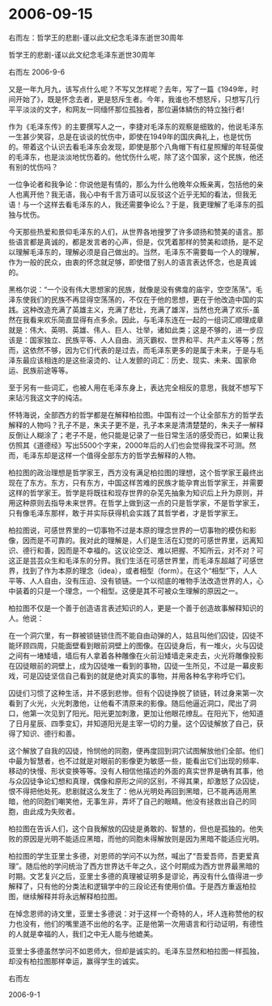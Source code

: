 # 2006-09-15

右而左：哲学王的悲剧-谨以此文纪念毛泽东逝世30周年

哲学王的悲剧-谨以此文纪念毛泽东逝世30周年

右而左 2006-9-6

又是一年九月九，该写点什么呢？不写又怎样呢？去年，写了一篇《1949年，时间开始了》，既是怀念去者，更是怒斥生者。今年，我谁也不想怒斥，只想写几行平平淡淡的文字，和网友一同缅怀那位孤独者，那位遍体鳞伤的特立独行者!

作为《毛泽东传》的主要撰写人之一，李捷对毛泽东的观察是细致的，他说毛泽东一生甚少笑容，总是在谈谈的忧伤中，即使在1949年的国庆典礼上，也是忧伤的。带着这个认识去看毛泽东会发现，即使是那个八角帽下有红星照耀的年轻英俊的毛泽东，也是淡淡地忧伤着的。他忧伤什么呢，除了这个国家，这个民族，他还有别的忧伤吗？

一位争论者和我争论：你说他是有情的，那么为什么他晚年众叛亲离，包括他的亲人也离开他？我无语，我心中有千言万语可以反驳这个近乎无知的看法，但我无语！与一个这样去看毛泽东的人，我还需要争论么？于是，我更理解了毛泽东的孤独与忧伤。

今天那些热爱和景仰毛泽东的人们，从世界各地搜罗了许多颂扬和赞美的语言。那些语言都是真诚的，都是发言者的心声，但是，仅凭着那样的赞美和颂扬，是不足以理解毛泽东的，理解必须是自己做出的。当然，毛泽东不需要每一个人的理解，作为一般的民众，由衷的怀念就足够，即使借了别人的语言表达怀念，也是真诚的。

黑格尔说：“一个没有伟大思想家的民族，就像是没有佛龛的庙宇，空空荡荡”。毛泽东使我们的民族不再显得空荡荡的，不仅在于他的思想，更在于他改造中国的实践。这种改造充满了英雄主义，充满了悲壮，充满了雄浑，当然也充满了欢乐-虽然在我看来欢乐简直显得有点多余。因此，与毛泽东连在一起的一组词汇顺理成章就是：伟大、英明、英雄、伟人、巨人、壮举，诸如此类；这是不够的，进一步应该是：国家独立、民族平等、人人自由、消灭霸权、世界和平、共产主义等等；然而，这依然不够，因为它们代表的是过去，而毛泽东更多的是属于未来，于是与毛泽东最应该相连的是这些滚烫的、让人发颤的词汇：历史、现实、未来、国家命运、民族前途等等。

至于另有一些词汇，也被人用在毛泽东身上，表达完全相反的意思，我就不想写下来玷污我这文字的纯洁。

怀特海说，全部西方的哲学都是在解释柏拉图。中国有过一个让全部东方的哲学去解释的人物吗？孔子不是，朱夫子更不是，孔子本来是清清楚楚的，朱夫子一解释反倒让人糊涂了；老子不是，他只能是记录了一些日常生活的感受而已，如果让我仿照其《道德经》写出5500个字来，2000年后的人们也会觉得我深不可测。然而，毛泽东却是这样一个值得全部东方的哲学去解释的人物。

柏拉图的政治理想是哲学家王，西方没有满足柏拉图的理想，这个哲学家王最终出现在了东方。东方，只有东方，中国这样苦难的民族才能孕育出哲学家王，并需要这样的哲学家王。哲学是将既往和现存世界的杂芜先抽象为知识后上升为原则，并用这种原则去指导未来世界。在哲学上做到这一点的只是哲学家，不是哲学家王，只有像毛泽东那样，敢于并实际获得机会实践了其哲学者，才是哲学家王。

柏拉图说，可感世界里的一切事物不过是本原的理念世界的一切事物的模仿和影像，因而是不可靠的。我对此的理解是，人们是生活在幻觉的可感世界里，远离知识、德行和善，因而是不幸福的。这议论空泛、难以把握、不知所云，对不对？可这正是芸芸众生和毛泽东的分界。我们生活在可感世界里，而毛泽东超越了可感世界，找到了作为本原的理念（idea），或者相型（form）。在这个“相型”下，人人平等、人人自由，没有压迫、没有锁链。一个以彻底的唯物手法改造世界的人，心中装着的只是一个理念，一个相型。这便是其不可被众生理解的原因之一。

柏拉图不仅是一个善于创造语言表述知识的人，更是一个善于创造故事解释知识的人。他说：

在一个洞穴里，有一群被锁链锁住而不能自由动弹的人，姑且叫他们囚徒，囚徒不能环顾四周，只能面壁看到眼前洞壁上的图像。在囚徒身后，有一堆火，火与囚徒之间有一堵矮墙，墙后有人拿着各种雕像在火前沿矮墙走来走去，火光将雕像投影在囚徒眼前的洞壁上，成为囚徒唯一看到的事物，囚徒一生所见，不过是一幕皮影戏，可是囚徒坚信自己看到的就是绝对真实的事物，并用各种名字称呼它们。

囚徒们习惯了这种生活，并不感到悲惨。但有个囚徒挣脱了锁链，转过身来第一次看到了火光，火光刺激他，让他看不清原来的影像。随后他逼近洞口，爬出了洞口，他第一次见到了阳光。阳光更加刺激，更加让他眼花缭乱。在阳光下，他知道了日月星辰、四季变幻，并知道阳光是主宰一切的力量。这个囚徒解放了自己，获得了知识、德行和善。

这个解放了自我的囚徒，怜悯他的同胞，便再度回到洞穴试图解放他们全部。他们中最为智慧者，也不过就是对眼前的影像更为敏感一些，能看出它们出现的频率、移动的快慢、形状变换等等。没有人相信他描述的外面的真实世界是确有其事，他与众囚徒争论幻想和真理，偶像和原形之间的区别，不得其果，却激怒了众囚徒，恨不得把他处死。悲剧就这么发生了：他从光明处再回到黑暗，已不能再适用黑暗，他的同胞们嘲笑他，无事生非，弄坏了自己的眼睛。他没有拯救出自己的同胞，由此成为失败者。

柏拉图在告诉人们，这个自我解放的囚徒是勇敢的、智慧的，但也是孤独的。他失败的原因是光明不能适应黑暗，而他的同胞未得解放则是因为黑暗不能适应光明。

柏拉图的学生亚里士多德，对恩师的学问不以为然，喊出了“吾爱吾师，吾更爱真理”。随后他的学问统治了西方世界达千年之久，这个时期成为西方世界最黑暗的时期。文艺复兴之后，亚里士多德的真理被证明多是谬论，再没有什么值得进一步解释了，只有他的分类法和逻辑学中的三段论还有使用价值。于是西方重返柏拉图，继续解释并将永远解释柏拉图。

在悼念恩师的诗文里，亚里士多德说：对于这样一个奇特的人，坏人连称赞他的权力也没有，他们的嘴里道不出他的名字。正是他第一次用语言和行动证明，有德性的人就是幸福的人，我们之中无人能与他媲美。

亚里士多德虽然学问不如恩师大，但却是诚实的。毛泽东显然和柏拉图一样孤独，却没有柏拉图那样幸运，赢得学生的诚实。

右而左

2006-9-1
